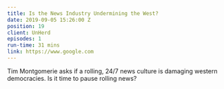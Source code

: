 ```yaml
---
title: Is the News Industry Undermining the West?
date: 2019-09-05 15:26:00 Z
position: 19
client: UnHerd
episodes: 1
run-time: 31 mins
link: https://www.google.com
---
```


Tim Montgomerie asks if a rolling, 24/7 news culture is damaging western democracies. Is it time to pause rolling news?